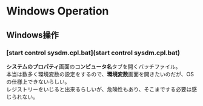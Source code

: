 # Windows Operation
## Windows操作
### [start control sysdm.cpl.bat](start control sysdm.cpl.bat)
<b>システムのプロパティ</b>画面の<b>コンピュータ名</b>タブを開くバッチファイル。  
本当は数多く環境変数の設定をするので、<b>環境変数</b>画面を開きたいのだが、OSの仕様上できないらしい。  
レジストリーをいじると出来るらしいが、危険性もあり、そこまでする必要は感じられない。
